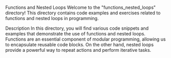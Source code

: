 Functions and Nested Loops
Welcome to the "functions_nested_loops" directory! This directory contains code examples and exercises related to functions and nested loops in programming.

Description
In this directory, you will find various code snippets and examples that demonstrate the use of functions and nested loops. Functions are an essential component of modular programming, allowing us to encapsulate reusable code blocks. On the other hand, nested loops provide a powerful way to repeat actions and perform iterative tasks.
